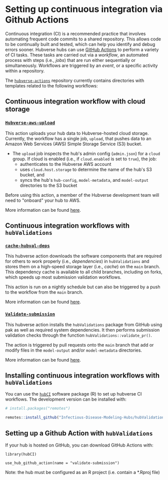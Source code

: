 # Setting up continuous integration via Github Actions

Continuous integration (CI) is a recommended practice that involves automating frequent code commits to a shared repository. This allows code to be continually built and tested, which can help you identify and debug errors sooner. Hubverse hubs can use [GitHub Actions](https://github.com/features/actions) to perform a variety of CI tasks. These tasks are carried out via a *workflow*, an automated process with steps (i.e., *jobs*) that are run either sequentially or simultaneously. Workflows are triggered by an *event*, or a specific activity within a repository.   

The [`hubverse-actions`](https://github.com/Infectious-Disease-Modeling-Hubs/hubverse-actions) repository currently contains directories with templates related to the following workflows:

## Continuous integration workflow with cloud storage

### [`Hubverse-aws-upload`](https://github.com/Infectious-Disease-Modeling-Hubs/hubverse-actions/tree/main/hubverse-aws-upload)
This action uploads your hub data to Hubverse-hosted cloud storage. Currently, the workflow has a single job, `upload`, that pushes data to an Amazon Web Services (AWS) Simple Storage Service (S3) bucket.
* The `upload` job inspects the hub's admin config (`admin.json`) for a `cloud` group. If cloud is enabled (i.e., if `cloud.enabled` is set to `true`), the job:
    + authenticates to the Hubverse AWS account
    + uses `cloud.host.storage` to determine the name of the hub's S3 bucket, and
    + syncs the hub's `hub-config`, `model-metadata`, and `model-output` directories to the S3 bucket
 
Before using this action, a member of the Hubverse development team will need to "onboard" your hub to AWS. 

More information can be found [here](https://github.com/Infectious-Disease-Modeling-Hubs/hubverse-actions/tree/main/hubverse-aws-upload).

## Continuous integration workflows with `hubValidations`

### [`cache-hubval-deps`](https://github.com/Infectious-Disease-Modeling-Hubs/hubverse-actions/tree/main/cache-hubval-deps)
This hubverse action downloads the software components that are required for others to work properly (i.e., *dependencies*) in `hubValidations` and stores them on a high-speed storage layer (i.e., *cache*) on the `main` branch. This dependency cache is available to all child branches, including on forks, which speeds up most submission validation workflows.

This action is run on a nightly schedule but can also be triggered by a push to the workflow from the `main` branch. 

More information can be found [here](https://github.com/Infectious-Disease-Modeling-Hubs/hubverse-actions/tree/main/cache-hubval-deps).


### [`Validate-submission`](https://github.com/Infectious-Disease-Modeling-Hubs/hubverse-actions/tree/main/validate-submission)
This hubverse action installs the `hubValidations` package from GitHub using pak as well as required system dependencies.
It then performs submission validation checks through the function `hubValidations::validate_pr()`.

The action is triggered by pull requests onto the `main` branch that add or modify files in the `model-output` and/or `model-metadata` directories. 

More information can be found [here](https://github.com/Infectious-Disease-Modeling-Hubs/hubverse-actions/tree/main/validate-submission).



## Installing continuous integration workflows with `hubValidations`
You can use the [`hubCI`](https://github.com/Infectious-Disease-Modeling-Hubs/hubCI) software package (R) to set up hubverse CI workflows. The development version can be installed with:

``` r
# install.packages("remotes")

remotes::install_github("Infectious-Disease-Modeling-Hubs/hubValidations")
```


## Setting up a Github Action with `hubValidations`

If your hub is hosted on GitHub, you can download GitHub Actions with:

```{r example, eval = FALSE}
library(hubCI)

use_hub_github_action(name = "validate-submission")
```

Note: the hub must be configured as an R project (i.e. contain a *.Rproj file)
